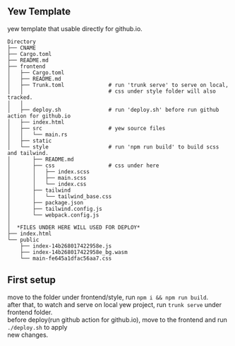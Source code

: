 ## Yew Template
yew template that usable directly for github.io.

```
Directory
├── CNAME
├── Cargo.toml
├── README.md
├── frontend
│   ├── Cargo.toml
│   ├── README.md
│   ├── Trunk.toml              # run 'trunk serve' to serve on local,
│   │                           # css under style folder will also tracked.
│   │  
│   ├── deploy.sh               # run 'deploy.sh' before run github action for github.io
│   ├── index.html
│   ├── src                     # yew source files
│   │   └── main.rs
│   ├── static
│   └── style                   # run 'npm run build' to build scss and tailwind.
│       ├── README.md
│       ├── css                 # css under here
│       │   ├── index.scss
│       │   ├── main.scss
│       │   └── index.css
│       ├── tailwind
│       │   └── tailwind_base.css
│       ├── package.json
│       ├── tailwind.config.js
│       └── webpack.config.js
│
│  *FILES UNDER HERE WILL USED FOR DEPLOY*
├── index.html
└── public
    ├── index-14b268017422958e.js
    ├── index-14b268017422958e_bg.wasm
    └── main-fe645a1dfac56aa7.css
```

## First setup

move to the folder under frontend/style, run `npm i && npm run build`.   
after that, to watch and serve on local yew project, run `trunk serve` under frontend folder.   
before deploy(run github action for github.io), move to the frontend and run `./deploy.sh` to apply   
new changes.
